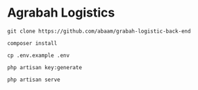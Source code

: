 # Agrabah Logistics

```
git clone https://github.com/abaam/grabah-logistic-back-end
```

```
composer install
```

```
cp .env.example .env
```

```
php artisan key:generate
```

```
php artisan serve
```
